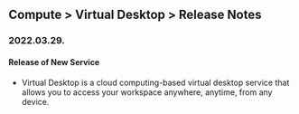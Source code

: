 ## Compute > Virtual Desktop > Release Notes

### 2022.03.29.

#### Release of New Service

* Virtual Desktop is a cloud computing-based virtual desktop service that allows you to access your workspace anywhere, anytime, from any device.
